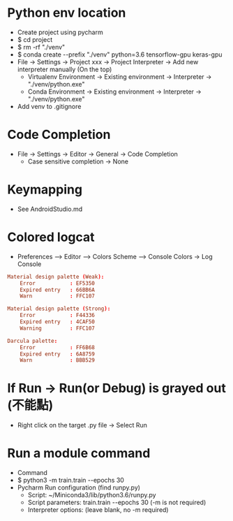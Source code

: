 Python env location
=====
* Create project using pycharm
* $ cd project
* $ rm -rf "./venv"
* $ conda create --prefix "./venv" python=3.6 tensorflow-gpu keras-gpu
* File -> Settings -> Project xxx -> Project Interpreter -> Add new interpreter manually (On the top)
    * Virtualenv Environment -> Existing environment -> Interpreter -> "./venv/python.exe"
    * Conda Environment -> Existing environment -> Interpreter -> "./venv/python.exe"
* Add venv to .gitignore

Code Completion
=====
* File -> Settings -> Editor -> General -> Code Completion
    * Case sensitive completion -> None

Keymapping
=====
* See AndroidStudio.md

Colored logcat
=====
* Preferences –> Editor –> Colors Scheme –> Console Colors -> Log Console
```conf
Material design palette (Weak):
    Error           : EF5350
    Expired entry   : 66BB6A
    Warn            : FFC107

Material design palette (Strong):
    Error           : F44336
    Expired entry   : 4CAF50
    Warning         : FFC107

Darcula palette:
    Error           : FF6B68
    Expired entry   : 6A8759
    Warn            : BBB529
```

If Run -> Run(or Debug) is grayed out (不能點)
=====
* Right click on the target .py file -> Select Run

Run a module command
=====
* Command
* $ python3 -m train.train --epochs 30
* Pycharm Run configuration (find runpy.py)
    * Script: ~/Miniconda3/lib/python3.6/runpy.py
    * Script parameters: train.train --epochs 30 (-m is not required)
    * Interpreter options: (leave blank, no -m required)
